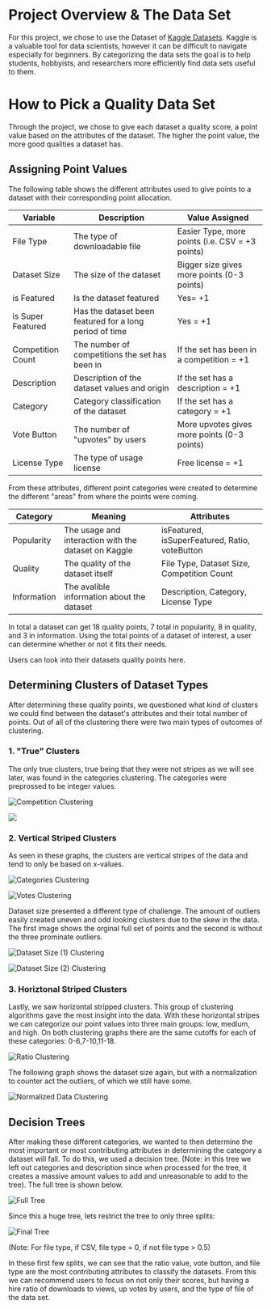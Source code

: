 # Project Overview & The Data Set

For this project, we chose to use the Dataset of [Kaggle Datasets](https://www.kaggle.com/morriswongch/kaggle-datasets). Kaggle is a valuable tool for data scientists, however it can be difficult to navigate especially for beginners. By categorizing the data sets the goal is to help students, hobbyists, and researchers more efficiently find data sets useful to them.

# How to Pick a Quality Data Set
Through the project, we chose to give each dataset a quality score, a point value based on the attributes of the dataset. The higher the point value, the more good qualities a dataset has. 

## Assigning Point Values
The following table shows the different attributes used to give points to a dataset with their corresponding point allocation. 

| Variable      | Description | Value Assigned|
| ------------- | ------------- | ------------- |
| File Type     | The type of downloadable file |Easier Type, more points (i.e. CSV = +3 points)  |
| Dataset Size  | The size of the dataset | Bigger size gives more points (0-3 points)  | 
| is Featured | Is the dataset featured| Yes= +1|
|is Super Featured | Has the dataset been featured for a long period of time| Yes = +1|
|Competition Count|The number of competitions the set has been in| If the set has been in a competition = +1|
|Description| Description of the dataset values and origin| If the set has a description = +1|
|Category| Category classification of the dataset| If the set has a category = +1|
|Vote Button|The number of "upvotes" by users| More upvotes gives more points (0-3 points)|
|License Type| The type of usage license | Free license  = +1 |

From these attributes, different point categories were created to determine the different "areas" from where the points were coming. 

| Category | Meaning | Attributes|
| ------------- | ------------- |------------- |
| Popularity | The usage and interaction with the dataset on Kaggle | isFeatured, isSuperFeatured, Ratio, voteButton|
|Quality|The quality of the dataset itself | File Type, Dataset Size, Competition Count|
|Information| The avalible information about the dataset| Description, Category, License Type|

In total a dataset can get 18 quality points, 7 total in popularity, 8 in quality, and 3 in information. Using the total points of a dataset of interest, a user can determine whether or not it fits their needs. 

Users can look into their datasets quality points here. 

## Determining Clusters of Dataset Types
After determining these quality points, we questioned what kind of clusters we could find between the dataset's attributes and their total number of points. Out of all of the clustering there were two main types of outcomes of clustering.

### 1. "True" Clusters
The only true clusters, true being that they were not stripes as we will see later, was found in the categories clustering. The categories were preprossed to be integer values. 

![Competition Clustering](https://github.com/mdmsanta/ds3001_project/blob/master/competition%20count.png)

<img src="https://github.com/mdmsanta/ds3001_project/blob/master/competition%20count.png">

### 2. Vertical Striped Clusters
As seen in these graphs, the clusters are vertical stripes of the data and tend to only be based on x-values.

![Categories Clustering](https://github.com/mdmsanta/ds3001_project/blob/master/categories.png)

![Votes Clustering](https://github.com/mdmsanta/ds3001_project/blob/master/votes.png)


Dataset size presented a different type of challenge. The amount of outliers easily created uneven and odd looking clusters due to the skew in the data. The first image shows the orginal full set of points and the second is without the three prominate outliers. 

![Dataset Size (1) Clustering](https://github.com/mdmsanta/ds3001_project/blob/master/kmeans-size1.png)

![Dataset Size (2) Clustering](https://github.com/mdmsanta/ds3001_project/blob/master/kmeans-size2.png)

### 3. Horiztonal Striped Clusters
Lastly, we saw horizontal stripped clusters. This group of clustering algorithms gave the most insight into the data. With these horizontal stripes we can categorize our point values into three main groups: low, medium, and high. On both clustering graphs there are the same cutoffs for each of these categories: 0-6,7-10,11-18.

![Ratio Clustering](https://github.com/mdmsanta/ds3001_project/blob/master/Kmeans-ratio.png)

The following graph shows the dataset size again, but with a normalization to counter act the outliers, of which we still have some. 

![Normalized Data Clustering](https://github.com/mdmsanta/ds3001_project/blob/master/kmeans-size-N.png)

## Decision Trees
After making these different categories, we wanted to then determine the most important or most contributing attributes in determining the category a dataset will fall. To do this, we used a decision tree. (Note: in this tree we left out categories and description since when processed for the tree, it creates a massive amount values to add and unreasonable to add to the tree). The full tree is shown below. 

![Full Tree](https://github.com/mdmsanta/ds3001_project/blob/master/TREEEEEEEE.PNG)

Since this a huge tree, lets restrict the tree to only three splits:

![Final Tree](https://github.com/mdmsanta/ds3001_project/blob/master/finaltree.png)

(Note: For file type, if CSV, file type = 0, if not file type > 0.5)

In these first few splits, we can see that the ratio value, vote button, and file type are the most contributing attributes to classify the datasets. From this we can recommend users to focus on not only their scores, but having a hire ratio of downloads to views, up votes by users, and the type of file of the data set. 




